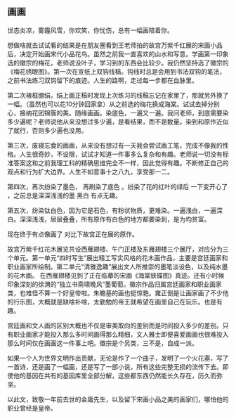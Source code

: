 ## 画画


世态炎凉，雾霾风雪，你欢笑，你忧伤，总有一幅画陪着你。

想做啥就去试试看的结果是在朋友圈看到王老师拍的故宫万紫千红展的宋画小品后，决定开始画宋代小品花鸟。虽然之前我一直喜欢的山水和写意。学画第一印象选的徽宗的梅花，老师说没叶子，学习到的东西会比较少。我仍然坚持选了徽宗的《梅花绣眼图》。第一次在宣纸上双钩线稿。钩线时总是会用到书法双钩的笔法，之前书法练习双钩留下的痕迹。人生的路啊，走过每一步都在血脉里。

第二次裱框绷绢，绢上画正稿时发现上次练习的线稿忘记在家里了，那就另外换了一幅。（虽然也可以花10分钟回家拿）从之前选的梅花换成海棠。试试去掉分别心，接纳花团锦簇的美。随缘画画。染底色，一遍又一遍。我问老师，到底需要染多少遍呢？老师说他从来没想过多少遍，是看结果，而不是数量。染到和原作近似了就行，否则多少遍也没用。

第三次，废寝忘食的画画，从来没有想过有一天我会尝试画工笔，完成不像我的性格。人生很奇妙，不设限，试试才知道一件事多么复杂和有趣。老师说一切没有标准答案这和之前我理工科的精确思维完全不一样，因此觉得有趣。不断修正自己的观点和行为扩大边界。人生不如意事十之八九，享受那一二。 

第四次，再次纷染了墨色， 再刷染了底色 。纷染了花的红叶的绿后 一下变开心了 ，之前总是深深浅浅的墨 黑白 有点无趣。

第五次，纷染钛白色，因为它是石色，有粉状物质，更难染。一遍浅白，一遍深白。深深浅浅，层层叠叠，所有原作有白色的地方都要染到，是为均贫富。

现在终于有点像画了 对比下故宫正在展的原作。

故宫万紫千红花木展览共设西雁翅楼、午门正楼及东雁翅楼三个展厅，对应分为三个单元。第一单元“四时写生”展出精工写实风格的花木画作品，主要是宫廷画家和职业画家所绘制。第二单元“清雅逸趣”展出文人所推崇的墨笔淡设色，以及纯水墨的花木画。
在西雁翅楼见到了正在临摹的宋画《海棠蛱蝶图》真迹。还有小时候印象深刻的徐渭的“独立书斋啸晚风”墨葡萄。徽宗作品归属宫廷画家和职业画家类，也难怪不算一个好皇帝啦。朱瞻基的画也挺惊艳。雍正倒是让画家画了不少他的行乐图，大概就是缺啥补啥，太勤勉的帝王就希望在画里自己在玩乐。也是有趣。

宫廷画和文人画的区别大概也不仅是审美取向的差别而是时间投入多少的差别。只有职业画家才能投入那么多时间画得那么精细，文人雅士即便喜爱画画也很难投入那么时间仅在画画这一件事上吧。徽宗是个另类，三不是，自成一派。

如果一个人为世界文明作出贡献，无论是作了一个曲子，发明了一个火花塞，写了一首诗，还是画了一幅画，还是写了一部小说，所有这些完整无损的流传下去。即使他的基因在共有的基因库里全部分解，这些都东西仍然能长久存在，历久而弥坚。

以此文，致敬一年前去世的金庸先生，以及留下宋画小品之美的画家们，哪怕他的职业曾经是皇帝。


